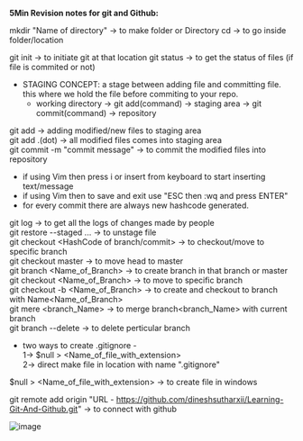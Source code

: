**5Min Revision notes for git and Github:**

mkdir "Name of directory" -> to make folder or Directory
cd -> to go inside folder/location

git init -> to initiate git at that location
git status -> to get the status of files (if file is commited or not)

- STAGING CONCEPT: a stage between adding file and committing file. this where we hold the file before commiting to your repo.
	- working directory -> git add(command) -> staging area -> git commit(command) -> repository
   
git add <filename> -> adding modified/new files to staging area<br>
git add .(dot) -> all modified files comes into staging area<br>
git commit -m "commit message" -> to commit the modified files into repository<br>

- if using Vim then press i or insert from keyboard to start inserting text/message
- if using Vim then to save and exit use "ESC then :wq and press ENTER"
- for every commit there are always new hashcode generated.
  
git log -> to get all the logs of changes made by people<br>
git restore --staged <file>... -> to unstage file<br>
git checkout <HashCode of branch/commit> -> to checkout/move to specific branch<br>
git checkout master -> to move head to master<br>
git branch <Name_of_Branch> -> to create branch in that branch or master<br>
git checkout <Name_of_Branch> -> to move to specific branch<br>
git checkout -b <Name_of_Branch> -> to create and checkout to branch with Name<Name_of_Branch><br>
git mere <branch_Name> -> to merge branch<branch_Name> with current branch<br>
git branch --delete <branchname> -> to delete perticular branch<br>

- two ways to create .gitignore -<br>
1-> $null > <Name_of_file_with_extension><br>
2-> direct make file in location with name ".gitignore"

$null > <Name_of_file_with_extension> -> to create file in windows<br>

git remote add origin "URL - https://github.com/dineshsutharxii/Learning-Git-And-Github.git" -> to connect with github<br>

![image](https://github.com/dineshsutharxii/Learning-Git-And-Github/assets/32668364/b46a2655-622e-4f15-9eb6-6bc04c98a58c)


